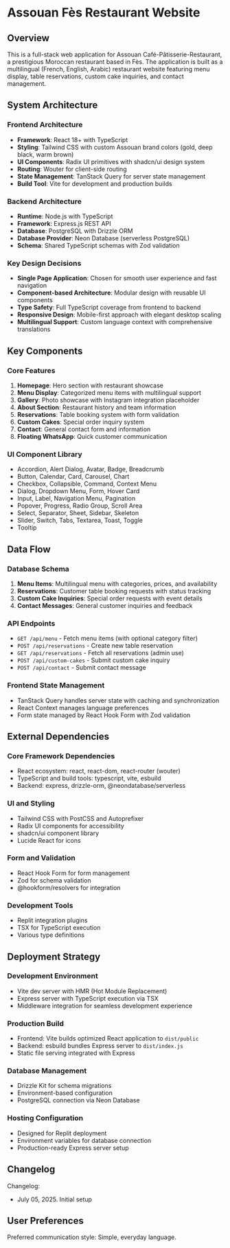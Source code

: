 # Assouan Fès Restaurant Website

## Overview

This is a full-stack web application for Assouan Café-Pâtisserie-Restaurant, a prestigious Moroccan restaurant based in Fès. The application is built as a multilingual (French, English, Arabic) restaurant website featuring menu display, table reservations, custom cake inquiries, and contact management.

## System Architecture

### Frontend Architecture
- **Framework**: React 18+ with TypeScript
- **Styling**: Tailwind CSS with custom Assouan brand colors (gold, deep black, warm brown)
- **UI Components**: Radix UI primitives with shadcn/ui design system
- **Routing**: Wouter for client-side routing
- **State Management**: TanStack Query for server state management
- **Build Tool**: Vite for development and production builds

### Backend Architecture
- **Runtime**: Node.js with TypeScript
- **Framework**: Express.js REST API
- **Database**: PostgreSQL with Drizzle ORM
- **Database Provider**: Neon Database (serverless PostgreSQL)
- **Schema**: Shared TypeScript schemas with Zod validation

### Key Design Decisions
- **Single Page Application**: Chosen for smooth user experience and fast navigation
- **Component-based Architecture**: Modular design with reusable UI components
- **Type Safety**: Full TypeScript coverage from frontend to backend
- **Responsive Design**: Mobile-first approach with elegant desktop scaling
- **Multilingual Support**: Custom language context with comprehensive translations

## Key Components

### Core Features
1. **Homepage**: Hero section with restaurant showcase
2. **Menu Display**: Categorized menu items with multilingual support
3. **Gallery**: Photo showcase with Instagram integration placeholder
4. **About Section**: Restaurant history and team information
5. **Reservations**: Table booking system with form validation
6. **Custom Cakes**: Special order inquiry system
7. **Contact**: General contact form and information
8. **Floating WhatsApp**: Quick customer communication

### UI Component Library
- Accordion, Alert Dialog, Avatar, Badge, Breadcrumb
- Button, Calendar, Card, Carousel, Chart
- Checkbox, Collapsible, Command, Context Menu
- Dialog, Dropdown Menu, Form, Hover Card
- Input, Label, Navigation Menu, Pagination
- Popover, Progress, Radio Group, Scroll Area
- Select, Separator, Sheet, Sidebar, Skeleton
- Slider, Switch, Tabs, Textarea, Toast, Toggle
- Tooltip

## Data Flow

### Database Schema
1. **Menu Items**: Multilingual menu with categories, prices, and availability
2. **Reservations**: Customer table booking requests with status tracking
3. **Custom Cake Inquiries**: Special order requests with event details
4. **Contact Messages**: General customer inquiries and feedback

### API Endpoints
- `GET /api/menu` - Fetch menu items (with optional category filter)
- `POST /api/reservations` - Create new table reservation
- `GET /api/reservations` - Fetch all reservations (admin use)
- `POST /api/custom-cakes` - Submit custom cake inquiry
- `POST /api/contact` - Submit contact message

### Frontend State Management
- TanStack Query handles server state with caching and synchronization
- React Context manages language preferences
- Form state managed by React Hook Form with Zod validation

## External Dependencies

### Core Framework Dependencies
- React ecosystem: react, react-dom, react-router (wouter)
- TypeScript and build tools: typescript, vite, esbuild
- Backend: express, drizzle-orm, @neondatabase/serverless

### UI and Styling
- Tailwind CSS with PostCSS and Autoprefixer
- Radix UI components for accessibility
- shadcn/ui component library
- Lucide React for icons

### Form and Validation
- React Hook Form for form management
- Zod for schema validation
- @hookform/resolvers for integration

### Development Tools
- Replit integration plugins
- TSX for TypeScript execution
- Various type definitions

## Deployment Strategy

### Development Environment
- Vite dev server with HMR (Hot Module Replacement)
- Express server with TypeScript execution via TSX
- Middleware integration for seamless development experience

### Production Build
- Frontend: Vite builds optimized React application to `dist/public`
- Backend: esbuild bundles Express server to `dist/index.js`
- Static file serving integrated with Express

### Database Management
- Drizzle Kit for schema migrations
- Environment-based configuration
- PostgreSQL connection via Neon Database

### Hosting Configuration
- Designed for Replit deployment
- Environment variables for database connection
- Production-ready Express server setup

## Changelog

Changelog:
- July 05, 2025. Initial setup

## User Preferences

Preferred communication style: Simple, everyday language.